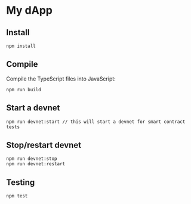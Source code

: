 # My dApp

## Install

```
npm install
```

## Compile

Compile the TypeScript files into JavaScript:

```
npm run build
```

## Start a devnet

```
npm run devnet:start // this will start a devnet for smart contract tests
```

## Stop/restart devnet

```
npm run devnet:stop
npm run devnet:restart
```

## Testing

```
npm test
```

